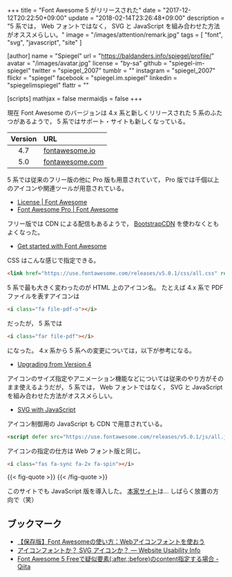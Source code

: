 +++
title = "Font Awesome 5 がリリースされた"
date =  "2017-12-12T20:22:50+09:00"
update = "2018-02-14T23:26:48+09:00"
description = "5 系では， Web フォントではなく， SVG と JavaScript を組み合わせた方法がオススメらしい。"
image = "/images/attention/remark.jpg"
tags        = [ "font", "svg", "javascript", "site" ]

[author]
  name      = "Spiegel"
  url       = "https://baldanders.info/spiegel/profile/"
  avatar    = "/images/avatar.jpg"
  license   = "by-sa"
  github    = "spiegel-im-spiegel"
  twitter   = "spiegel_2007"
  tumblr    = ""
  instagram = "spiegel_2007"
  flickr    = "spiegel"
  facebook  = "spiegel.im.spiegel"
  linkedin  = "spiegelimspiegel"
  flattr    = ""

[scripts]
  mathjax = false
  mermaidjs = false
+++

現在 Font Awesome のバージョンは 4.x 系と新しくリリースされた 5 系のふたつがあるようで， 5 系ではサポート・サイトも新しくなっている。

| Version | URL |
|:-------:|:----|
| 4.7 | [fontawesome.io](http://fontawesome.io/) |
| 5.0 | [fontawesome.com](https://fontawesome.com/) |

5 系では従来のフリー版の他に Pro 版も用意されていて， Pro 版では千個以上のアイコンや関連ツールが用意されている。

- [License | Font Awesome](https://fontawesome.com/license)
- [Font Awesome Pro | Font Awesome](https://fontawesome.com/pro)

フリー版では CDN による配信もあるようで， [BootstrapCDN](https://www.bootstrapcdn.com/fontawesome/ "Font Awesome · BootstrapCDN by MaxCDN") を使わなくともよくなった。

- [Get started with Font Awesome](https://fontawesome.com/get-started/web-fonts-with-css)

CSS はこんな感じで指定できる。

```html
<link href="https://use.fontawesome.com/releases/v5.0.1/css/all.css" rel="stylesheet">
```

5 系で最も大きく変わったのが HTML 上のアイコン名。
たとえば 4.x 系で PDF ファイルを表すアイコンは

```html
<i class="fa file-pdf-o"></i>
```

だったが， 5 系では

```html
<i class="far file-pdf"></i>
```

になった。
4.x 系から 5 系への変更については，以下が参考になる。

- [Upgrading from Version 4](https://fontawesome.com/how-to-use/upgrading-from-4)

アイコンのサイズ指定やアニメーション機能などについては従来のやり方がそのまま使えるようだが， 5 系では， Web フォントではなく， SVG と JavaScript を組み合わせた方法がオススメらしい。

- [SVG with JavaScript](https://fontawesome.com/how-to-use/svg-with-js)

アイコン制御用の JavaScript も CDN で用意されている。

```html
<script defer src="https://use.fontawesome.com/releases/v5.0.1/js/all.js"></script>
```

アイコンの指定の仕方は Web フォント版と同じ。

```html
<i class="fas fa-sync fa-2x fa-spin"></i>
```

{{< fig-quote >}}
<i class="fas fa-sync fa-2x fa-spin"></i>
{{< /fig-quote >}}

このサイトでも JavaScript 版を導入した。
[本家サイト]は... しばらく放置の方向で（笑）

## ブックマーク

- [【保存版】Font Awesomeの使い方：Webアイコンフォントを使おう](https://saruwakakun.com/html-css/basic/font-awesome)
- [アイコンフォントか？ SVG アイコンか？ — Website Usability Info](https://website-usability.info/2015/12/entry_151217.html)
- [Font Awesome 5 Freeで疑似要素(:after,:before)のcontent指定する場合 - Qiita](https://qiita.com/Garyuten/items/6d68da5cdac6dab9ba26)

[本家サイト]: https://baldanders.info/ "Baldanders.info"
[Font Awesome]: https://fontawesome.com/ "Font Awesome 5 | Font Awesome"
